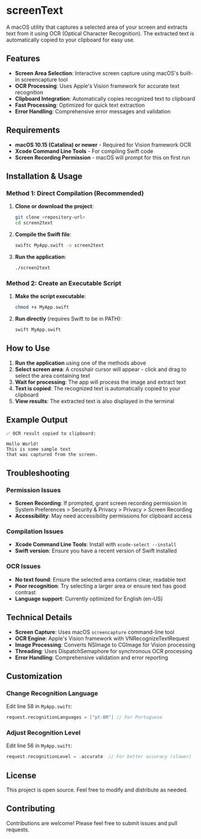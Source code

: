 # screenText

A macOS utility that captures a selected area of your screen and extracts text from it using OCR (Optical Character Recognition). The extracted text is automatically copied to your clipboard for easy use.

## Features

- **Screen Area Selection**: Interactive screen capture using macOS's built-in screencapture tool
- **OCR Processing**: Uses Apple's Vision framework for accurate text recognition
- **Clipboard Integration**: Automatically copies recognized text to clipboard
- **Fast Processing**: Optimized for quick text extraction
- **Error Handling**: Comprehensive error messages and validation

## Requirements

- **macOS 10.15 (Catalina) or newer** - Required for Vision framework OCR
- **Xcode Command Line Tools** - For compiling Swift code
- **Screen Recording Permission** - macOS will prompt for this on first run

## Installation & Usage

### Method 1: Direct Compilation (Recommended)

1. **Clone or download the project**:
   ```bash
   git clone <repository-url>
   cd screen2text
   ```

2. **Compile the Swift file**:
   ```bash
   swiftc MyApp.swift -o screen2text
   ```

3. **Run the application**:
   ```bash
   ./screen2text
   ```

### Method 2: Create an Executable Script

1. **Make the script executable**:
   ```bash
   chmod +x MyApp.swift
   ```

2. **Run directly** (requires Swift to be in PATH):
   ```bash
   swift MyApp.swift
   ```

## How to Use

1. **Run the application** using one of the methods above
2. **Select screen area**: A crosshair cursor will appear - click and drag to select the area containing text
3. **Wait for processing**: The app will process the image and extract text
4. **Text is copied**: The recognized text is automatically copied to your clipboard
5. **View results**: The extracted text is also displayed in the terminal

## Example Output

```
✅ OCR result copied to clipboard:

Hello World!
This is some sample text
that was captured from the screen.
```

## Troubleshooting

### Permission Issues
- **Screen Recording**: If prompted, grant screen recording permission in System Preferences > Security & Privacy > Privacy > Screen Recording
- **Accessibility**: May need accessibility permissions for clipboard access

### Compilation Issues
- **Xcode Command Line Tools**: Install with `xcode-select --install`
- **Swift version**: Ensure you have a recent version of Swift installed

### OCR Issues
- **No text found**: Ensure the selected area contains clear, readable text
- **Poor recognition**: Try selecting a larger area or ensure text has good contrast
- **Language support**: Currently optimized for English (en-US)

## Technical Details

- **Screen Capture**: Uses macOS `screencapture` command-line tool
- **OCR Engine**: Apple's Vision framework with VNRecognizeTextRequest
- **Image Processing**: Converts NSImage to CGImage for Vision processing
- **Threading**: Uses DispatchSemaphore for synchronous OCR processing
- **Error Handling**: Comprehensive validation and error reporting

## Customization

### Change Recognition Language
Edit line 58 in `MyApp.swift`:
```swift
request.recognitionLanguages = ["pt-BR"] // For Portuguese
```

### Adjust Recognition Level
Edit line 56 in `MyApp.swift`:
```swift
request.recognitionLevel = .accurate  // For better accuracy (slower)
```

## License

This project is open source. Feel free to modify and distribute as needed.

## Contributing

Contributions are welcome! Please feel free to submit issues and pull requests.
